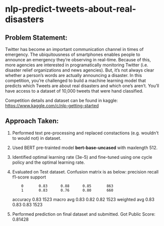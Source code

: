 # nlp-predict-tweets-about-real-disasters

## Problem Statement:

Twitter has become an important communication channel in times of emergency. The ubiquitousness of smartphones enables people to announce an emergency they’re observing in real-time. Because of this, more agencies are interested in programatically monitoring Twitter (i.e. disaster relief organizations and news agencies). But, it’s not always clear whether a person’s words are actually announcing a disaster. In this competition, you’re challenged to build a machine learning model that predicts which Tweets are about real disasters and which one’s aren’t. You’ll have access to a dataset of 10,000 tweets that were hand classified. 

Competition details and dataset can be found in kaggle: https://www.kaggle.com/c/nlp-getting-started

## Approach Taken:
1. Performed text pre-processing and replaced constactions (e.g. wouldn't to would not) in dataset.
2. Used BERT pre-trainted model **bert-base-uncased** with maxlength 512.
3. Identified optimal learning rate (3e-5) and fine-tuned using one cycle policy and the optimal learning rate.
4. Evaluated on Test dataset. Confusion matrix is as below:
              precision    recall  f1-score   support

           0       0.83      0.88      0.85       863
           1       0.83      0.76      0.80       660

    accuracy                           0.83      1523
   macro avg       0.83      0.82      0.82      1523
weighted avg       0.83      0.83      0.83      1523

5. Performed prediction on final dataset and submitted. Got Public Score: 0.81428
